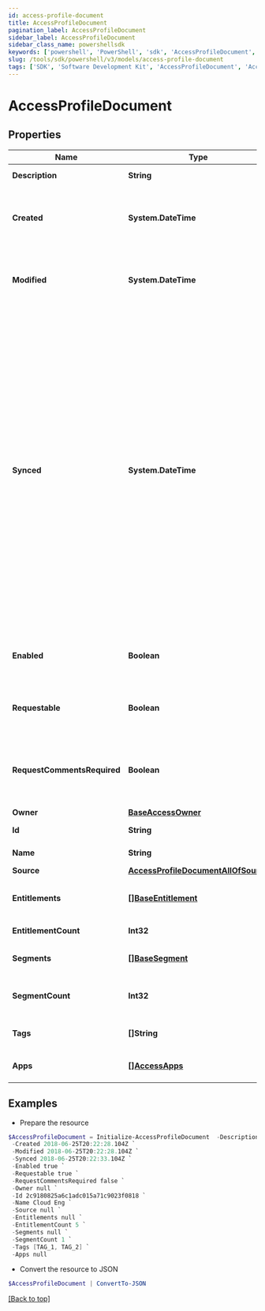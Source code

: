 ```yaml
---
id: access-profile-document
title: AccessProfileDocument
pagination_label: AccessProfileDocument
sidebar_label: AccessProfileDocument
sidebar_class_name: powershellsdk
keywords: ['powershell', 'PowerShell', 'sdk', 'AccessProfileDocument', 'AccessProfileDocument'] 
slug: /tools/sdk/powershell/v3/models/access-profile-document
tags: ['SDK', 'Software Development Kit', 'AccessProfileDocument', 'AccessProfileDocument']
---
```



# AccessProfileDocument

## Properties

Name | Type | Description | Notes
------------ | ------------- | ------------- | -------------
**Description** | **String** | Access item's description. | [optional] 
**Created** | **System.DateTime** | ISO-8601 date-time referring to the time when the object was created. | [optional] 
**Modified** | **System.DateTime** | ISO-8601 date-time referring to the time when the object was last modified. | [optional] 
**Synced** | **System.DateTime** | ISO-8601 date-time referring to the date-time when object was queued to be synced into search database for use in the search API.   This date-time changes anytime there is an update to the object, which triggers a synchronization event being sent to the search database.  There may be some delay between the `synced` time and the time when the updated data is actually available in the search API.  | [optional] 
**Enabled** | **Boolean** | Indicates whether the access item is currently enabled. | [optional] [default to $false]
**Requestable** | **Boolean** | Indicates whether the access item can be requested. | [optional] [default to $true]
**RequestCommentsRequired** | **Boolean** | Indicates whether comments are required for requests to access the item. | [optional] [default to $false]
**Owner** | [**BaseAccessOwner**](base-access-owner) |  | [optional] 
**Id** | **String** | Access profile's ID. | [required]
**Name** | **String** | Access profile's name. | [required]
**Source** | [**AccessProfileDocumentAllOfSource**](access-profile-document-all-of-source) |  | [optional] 
**Entitlements** | [**[]BaseEntitlement**](base-entitlement) | Entitlements the access profile has access to. | [optional] 
**EntitlementCount** | **Int32** | Number of entitlements. | [optional] 
**Segments** | [**[]BaseSegment**](base-segment) | Segments with the access profile. | [optional] 
**SegmentCount** | **Int32** | Number of segments with the access profile. | [optional] 
**Tags** | **[]String** | Tags that have been applied to the object. | [optional] 
**Apps** | [**[]AccessApps**](access-apps) | Applications with the access profile | [optional] 

## Examples

- Prepare the resource
```powershell
$AccessProfileDocument = Initialize-AccessProfileDocument  -Description Admin access `
 -Created 2018-06-25T20:22:28.104Z `
 -Modified 2018-06-25T20:22:28.104Z `
 -Synced 2018-06-25T20:22:33.104Z `
 -Enabled true `
 -Requestable true `
 -RequestCommentsRequired false `
 -Owner null `
 -Id 2c9180825a6c1adc015a71c9023f0818 `
 -Name Cloud Eng `
 -Source null `
 -Entitlements null `
 -EntitlementCount 5 `
 -Segments null `
 -SegmentCount 1 `
 -Tags [TAG_1, TAG_2] `
 -Apps null
```

- Convert the resource to JSON
```powershell
$AccessProfileDocument | ConvertTo-JSON
```


[[Back to top]](#) 

